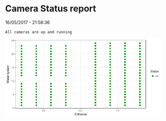 Camera Status report
================
16/05/2017 - 21:58:36

    All cameras are up and running

![](camreport_files/figure-markdown_github/unnamed-chunk-2-1.png)
